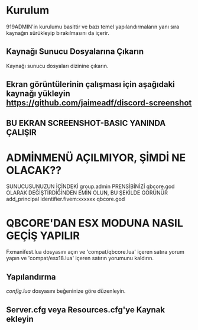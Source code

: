 # Kurulum
<!-- ESX KULLANIYORSANIZ ESX.SQL'I KURUN -->
919ADMIN'in kurulumu basittir ve bazı temel yapılandırmaların yanı sıra kaynağın sürükleyip bırakılmasını da içerir.

## Kaynağı Sunucu Dosyalarına Çıkarın
Kaynağı sunucu dosyaları dizinine çıkarın.

## Ekran görüntülerinin çalışması için aşağıdaki kaynağı yükleyin https://github.com/jaimeadf/discord-screenshot
## BU EKRAN SCREENSHOT-BASIC YANINDA ÇALIŞIR

# ADMİNMENÜ AÇILMIYOR, ŞİMDİ NE OLACAK??
SUNUCUSUNUZUN İÇİNDEKİ group.admin PRENSİBİNİZİ qbcore.god OLARAK DEĞİŞTİRDİĞİNDEN EMİN OLUN, BU ŞEKİLDE GÖRÜNÜR
add_principal identifier.fivem:xxxxxx qbcore.god

# QBCORE'DAN ESX MODUNA NASIL GEÇİŞ YAPILIR
Fxmanifest.lua dosyasını açın ve 'compat/qbcore.lua' içeren satıra yorum yapın ve 'compat/esx18.lua' içeren satırın yorumunu kaldırın.


## Yapılandırma

_config.lua_ dosyasını beğeninize göre düzenleyin.

## Server.cfg veya Resources.cfg'ye Kaynak ekleyin
